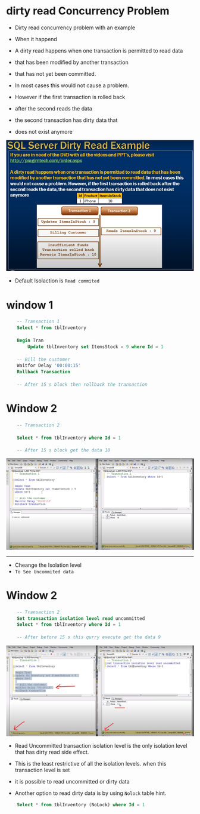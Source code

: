 # dirty read Concurrency Problem 

- Dirty read concurrency problem with an example 

- When it happend 

- A dirty read happens when one transaction is permitted to read data 
- that has been modified by another transaction 
- that has not yet been committed.

- In most cases this would not cause a problem.
- However if the first transaction is rolled back 
- after the second reads the data
- the second transaction has dirty data that
- does not exist anymore 

<img src="./img/C_70.png" />     

- Default Isolaction is `Read commited`

# window 1

```sql 
    -- Transaction 1
    Select * from tblInventory

    Begin Tran
        Update tblInventory set ItemsStock = 9 where Id = 1
    
    -- Bill the customer
    Waitfor Delay '00:00:15'
    Rollback Transaction

    -- After 15 s block then rollback the transaction
```

# Window 2

```sql
    -- Transaction 2

    Select * from tblInventory where Id = 1

    -- After 15 s block get the data 10 
```

<img src="./img/C_71.png" />     

---
- Cheange the Isolation level 
- `To See Uncommited data`
# Window 2

```sql
    -- Transaction 2
    Set transaction isolation level read uncommitted
    Select * from tblInventory where Id = 1

    -- After before 15 s this qurry execute get the data 9 
```


<img src="./img/C_72.png" />     

- Read Uncommitted transaction isolation level is the only isolation level that has dirty read side effect.

- This is the least restrictive of all the isolation levels. when this transaction level is set
- it is possible to read uncommitted or dirty data 
- Another option to read dirty data is by using `Nolock` table hint.

```sql
    Select * from tblInventory (NoLock) where Id = 1
```